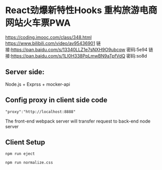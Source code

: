 # React劲爆新特性Hooks 重构旅游电商网站火车票PWA
https://coding.imooc.com/class/348.html
https://www.bilibili.com/video/av95436901
链接:https://pan.baidu.com/s/13340LLZ1e7sNXH9O9ubcqw 密码:5e94
链接:https://pan.baidu.com/s/1LI0H338PpLmwBN9aTpfVdQ 密码:so8d


## Server side:
Node.js + Exprss + mocker-api


## Config proxy in client side code
```
"proxy":"http://localhost:8888"
``` 
The front-end webpack server will transfer request to back-end node server


## Client Setup
```
npm run eject

npm run normalize.css

```